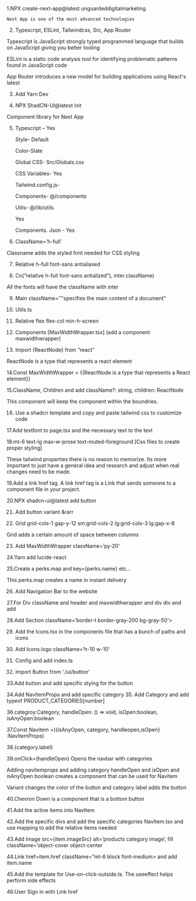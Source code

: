    1.NPX create-next-app@latest unguardeddigitalmarketing  

    Next App is one of the most advanced technologies   

  

2. Typescript, ESLint, Tailwindcss, Src, App Router   

Typescript is JavaScript strongly typed programmed language that builds on JavaScript giving you better tooling   

ESLint is a static code analysis tool for identifying problematic patterns found in JavaScript code  

App Router introduces a new model for building applications using React's latest  

  

3. Add Yarn Dev  

  

4. NPX ShadCN-UI@latest init  

Component library for Next App   

  

5. Typescript – Yes  

     Style- Default  

     Color-Slate  

     Global CSS- Src/Globals.css  

     CSS Variables- Yes  

     Tailwind.config.js-   

     Components- @/components  

     Utils- @/lib/utils  

     Yes  

     Components. Json - Yes  

  

6. ClassName=’h-full’  

Classname adds the styled font needed for CSS styling  

  

7. Relative h-full font-sans antialiased  

  

  

8. Cn(“relative h-full font-sans antialized”), inter.className)  

All the fonts will have the className with inter  

  

9. Main className=’’"specifies the main content of a document”  

  

  

10. Utils.ts  

  

  

11. Relative flex flex-col min-h-screen  

  

  

12. Components [MaxWidthWrapper.tsx] (add a component maxwidthwrapper)  

  

  

13. Import {ReactNode} from “react”  

  

  

ReactNode is a type that represents a react element 

  

14.Const MaxWidthWrapper = {{ReactNode is a type that represents a React element}}  

  

  

15.ClassName, Children and add className?: string, children: ReactNode  

This component will keep the component within the boundries.   

  

  

16. Use a shadcn template and copy and paste tailwind css to customize code  

  

  

17.Add textfont to page.tsx and the necessary text to the text  

  

  

18.mt-6 text-lg max-w-prose text-muted-foreground [Css files to create proper styling]  

These tailwind properties there is no reason to memorize. Its more important to just have a general idea and research and adjust when real changes need to be made.  

  

  

19.Add a link href tag. A link href tag is a Link that sends someone to a component file in your project.  

  

  

20.NPX shadcn-ui@latest add button  

  

21. Add button variant &rarr 

  

22.  Grid grid-cols-1 gap-y-12 sm:grid-cols-2 lg:grid-cols-3 lg:gap-x-8 

Grid adds a certain amount of space between columns 

  

23. Add MaxWidthWrapper className=’py-20’ 

  

24.Yarn add lucide-react 

  

25.Create a perks.map and key={perks.name} etc... 

  

This perks.map creates a name in instant delivery 

  

26. Add Navigation Bar to the website 

  

27.For Div className and header and maxwidthwrapper and div div and add <Link href=’/’> 

  

28.Add Section className=’border-t border-gray-200 bg-gray-50'> 

  

29. Add the Icons.tsx in the components file that has a bunch of paths and icons 

  

30. Add Icons.logo className=’h-10 w-10' 

  

31. Config and add index.ts 
 
32. Import Button from ‘./ui/button’ 
 
33.Add button and add specific stying for the button 
 
34.Add NavItemProps and add specific category 
35. Add Category and add typeof PRODUCT_CATEGORIES[number] 
 
36.categroy:Category, handleOpen: () => void, isOpen:boolean, isAnyOpen:boolean 
 
37.Const Navitem =({isAnyOpen, category, handleopen,isOpen} :NavItemProps) 

38.{category.label} 
 
39.onClick={handleOpen} 
Opens the navbar with categories 
 
Adding navitemprops and adding category handleOpen and isOpen and isAnyOpen boolean creates a component that can be used for Navitem 
 
Variant changes the color of the button and category label adds the button 
 
40.Chevron Down is a component that is a bottom button  
 
41.Add the active items into NavItem 
 
42.Add the specific divs and add the specific categories NavItem.tsx and use mapping to add the relative items needed 
 
43.Add Image src={item.imageSrc} alt=’products category image’, fill className=’object-cover object-center 
 
44.Link href=item.href className=”mt-6 block font-medium> and add item.name

45.Add the template for Use-on-click-outside.ts. The useeffect helps perform side effects 
 
46.User Sign in with Link href 
	 






 
